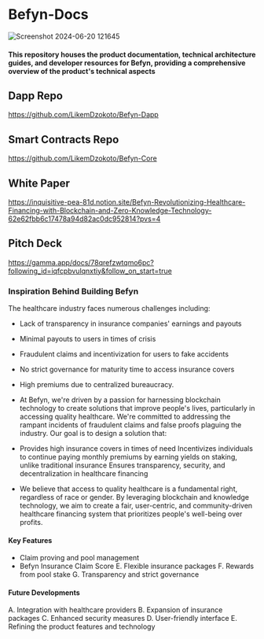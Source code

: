 # Befyn-Docs


![Screenshot 2024-06-20 121645](https://github.com/LikemDzokoto/Befyn/assets/45667432/5199732b-c432-4709-88c8-da3d409a6d1c)


#### This repository houses the product documentation, technical architecture guides, and developer resources for Befyn, providing a comprehensive overview of the product's technical aspects



## Dapp Repo

https://github.com/LikemDzokoto/Befyn-Dapp


## Smart Contracts Repo

https://github.com/LikemDzokoto/Befyn-Core



## White Paper 

https://inquisitive-pea-81d.notion.site/Befyn-Revolutionizing-Healthcare-Financing-with-Blockchain-and-Zero-Knowledge-Technology-62e62fbb6c17478a94d82ac0dc952814?pvs=4


## Pitch Deck 

https://gamma.app/docs/78qrefzwtqmo6pc?following_id=iqfcpbvulqnxtiy&follow_on_start=true




### Inspiration Behind Building Befyn 

The healthcare industry faces numerous challenges including:
- Lack of transparency in insurance companies' earnings and payouts
- Minimal payouts to users in times of crisis
- Fraudulent claims and incentivization for users to fake accidents
- No strict governance for maturity time to access insurance covers
- High premiums due to centralized bureaucracy.

- At Befyn, we're driven by a passion for harnessing blockchain technology to create solutions that improve people's lives, particularly in accessing quality healthcare. We're committed to addressing the rampant incidents of fraudulent claims and false proofs plaguing the industry. Our goal is to design a solution that:

- Provides high insurance covers in times of need Incentivizes individuals to continue paying monthly premiums by earning yields on staking, unlike traditional insurance Ensures transparency, security, and decentralization in healthcare financing
- We believe that access to quality healthcare is a fundamental right, regardless of race or gender. By leveraging blockchain and knowledge technology, we aim to create a fair, user-centric, and community-driven healthcare financing system that prioritizes people's well-being over profits.

#### Key Features 
- Claim proving  and pool management
-  Befyn Insurance Claim Score
E. Flexible insurance packages
F. Rewards from pool stake
G. Transparency and strict governance

#### Future Developments
A. Integration with healthcare providers
B. Expansion of insurance packages
C. Enhanced security measures 
D. User-friendly interface
E. Refining the product features and technology




